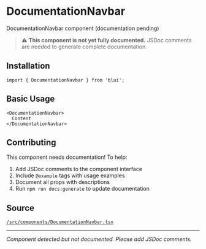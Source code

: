 # DocumentationNavbar

DocumentationNavbar component (documentation pending)

> ⚠️ **This component is not yet fully documented.** JSDoc comments are needed to generate complete documentation.

## Installation

```tsx
import { DocumentationNavbar } from 'blui';
```

## Basic Usage

```tsx
<DocumentationNavbar>
  Content
</DocumentationNavbar>
```

## Contributing

This component needs documentation! To help:

1. Add JSDoc comments to the component interface
2. Include `@example` tags with usage examples  
3. Document all props with descriptions
4. Run `npm run docs:generate` to update documentation

## Source

[`/src/components/DocumentationNavbar.tsx`](../src/components/DocumentationNavbar.tsx)

---

*Component detected but not documented. Please add JSDoc comments.*
